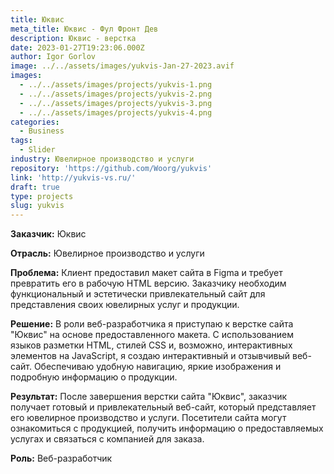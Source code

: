 ```yaml
---
title: Юквис
meta_title: Юквис - Фул Фронт Дев
description: Юквис - верстка
date: 2023-01-27T19:23:06.000Z
author: Igor Gorlov
image: ../../assets/images/yukvis-Jan-27-2023.avif
images:
  - ../../assets/images/projects/yukvis-1.png
  - ../../assets/images/projects/yukvis-2.png
  - ../../assets/images/projects/yukvis-3.png
  - ../../assets/images/projects/yukvis-4.png
categories:
  - Business
tags:
  - Slider
industry: Ювелирное производство и услуги
repository: 'https://github.com/Woorg/yukvis'
link: 'http://yukvis-vs.ru/'
draft: true
type: projects
slug: yukvis
---
```


**Заказчик:** Юквис

**Отрасль:** Ювелирное производство и услуги

**Проблема:** Клиент предоставил макет сайта в Figma и требует превратить его в рабочую HTML версию. Заказчику необходим функциональный и эстетически привлекательный сайт для представления своих ювелирных услуг и продукции.

**Решение:** В роли веб-разработчика я приступаю к верстке сайта "Юквис" на основе предоставленного макета. С использованием языков разметки HTML, стилей CSS и, возможно, интерактивных элементов на JavaScript, я создаю интерактивный и отзывчивый веб-сайт. Обеспечиваю удобную навигацию, яркие изображения и подробную информацию о продукции.

**Результат:** После завершения верстки сайта "Юквис", заказчик получает готовый и привлекательный веб-сайт, который представляет его ювелирное производство и услуги. Посетители сайта могут ознакомиться с продукцией, получить информацию о предоставляемых услугах и связаться с компанией для заказа.

**Роль:** Веб-разработчик
